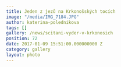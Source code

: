 ```yaml
---
title: Jeden z jezů na Krkonošských tocích
image: "/media/IMG_7184.JPG"
author: katerina-polednikova
tags: []
gallery: /news/scitani-vyder-v-krkonosich
position: 72
date: 2017-01-09 15:51:00.000000000 Z
category: gallery
layout: photo
---
```

